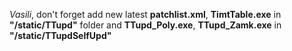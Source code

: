 *Vasili*, don't forget add new latest **patchlist.xml**, **TimtTable.exe** in **"/static/TTupd"** folder and 
**TTupd_Poly.exe**, **TTupd_Zamk.exe** in **"/static/TTupdSelfUpd"**
